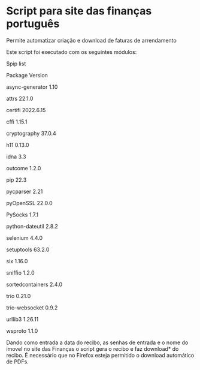 # Script para site das finanças português
Permite automatizar criação e download de faturas de arrendamento

Este script foi executado com os seguintes módulos:

$pip  list

Package          Version

async-generator  1.10

attrs            22.1.0

certifi          2022.6.15

cffi             1.15.1

cryptography     37.0.4

h11              0.13.0

idna             3.3

outcome          1.2.0

pip              22.3

pycparser        2.21

pyOpenSSL        22.0.0

PySocks          1.7.1

python-dateutil  2.8.2

selenium         4.4.0

setuptools       63.2.0

six              1.16.0

sniffio          1.2.0

sortedcontainers 2.4.0

trio             0.21.0

trio-websocket   0.9.2

urllib3          1.26.11

wsproto          1.1.0

Dando como entrada a data do recibo, as senhas de entrada e o nome do imovel no site das Finanças o script gera o recibo e faz download* do recibo.
É necessário que no Firefox esteja permitido o download automático de PDFs.
